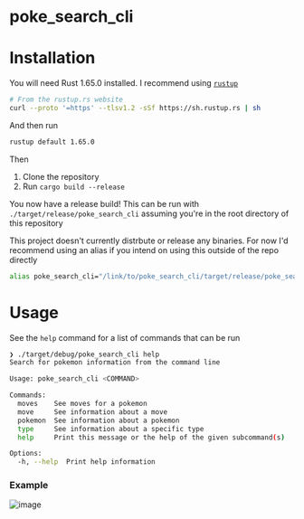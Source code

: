 # poke_search_cli

# Installation
You will need Rust 1.65.0 installed. I recommend using [`rustup`](https://rustup.rs/)
```sh
# From the rustup.rs website
curl --proto '=https' --tlsv1.2 -sSf https://sh.rustup.rs | sh
```

And then run
```sh
rustup default 1.65.0
```

Then

1. Clone the repository
2. Run `cargo build --release`

You now have a release build! This can be run with `./target/release/poke_search_cli` assuming you're in the root directory of this repository

This project doesn't currently distrbute or release any binaries. For now I'd recommend using an alias if you intend on using this outside of the repo directly
```sh
alias poke_search_cli="/link/to/poke_search_cli/target/release/poke_search_cli"
```

# Usage
See the `help` command for a list of commands that can be run
```sh
❯ ./target/debug/poke_search_cli help
Search for pokemon information from the command line

Usage: poke_search_cli <COMMAND>

Commands:
  moves    See moves for a pokemon
  move     See information about a move
  pokemon  See information about a pokemon
  type     See information about a specific type
  help     Print this message or the help of the given subcommand(s)

Options:
  -h, --help  Print help information
```

### Example
![image](https://user-images.githubusercontent.com/13454550/209565900-6de7db16-6f80-4fba-853b-d130cd05c066.png)
